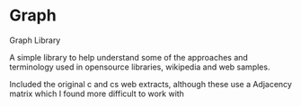 # Graph
Graph Library

A simple library to help understand some of the approaches and terminology used in opensource libraries, wikipedia and web samples. 

Included the original c and cs web extracts, although these use a Adjacency matrix which I found more difficult to work with
